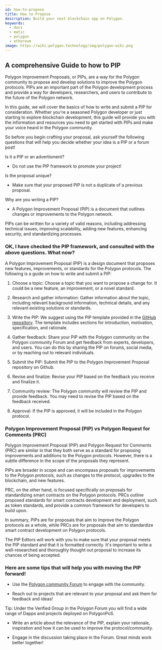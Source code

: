 ```yaml
---
id: how-to-propose
title: How to Propose
description: Build your next blockchain app on Polygon.
keywords:
  - docs
  - matic
  - polygon
  - ethereum
image: https://wiki.polygon.technology/img/polygon-wiki.png
---
```


A comprehensive Guide to how to PIP
-----------------------------------

Polygon Improvement Proposals, or PIPs, are a way for the Polygon community to propose and develop solutions to improve the Polygon protocols. PIPs are an important part of the Polygon development process and provide a way for developers, researchers, and users to contribute to the future of the Polygon network.

In this guide, we will cover the basics of how to write and submit a PIP for consideration. Whether you're a seasoned Polygon developer or just starting to explore blockchain development, this guide will provide you with the information and resources you need to get started with PIPs and make your voice heard in the Polygon community.

So before you begin crafting your proposal, ask yourself the following questions that will help you decide whether your idea is a PIP or a forum post!

Is it a PIP or an advertisment?

-   Do not use the PIP framework to promote your project!

Is the proposal unique?

-   Make sure that your proposed PIP is not a duplicate of a previous proposal.

Why are you writing a PIP?

-   A Polygon Improvement Proposal (PIP) is a document that outlines changes or improvements to the Polygon network. 

PIPs can be written for a variety of valid reasons, including addressing technical issues, improving scalability, adding new features, enhancing security, and standardizing processes.

### OK, I have checked the PIP framework, and consulted with the above questions. What now?

A Polygon Improvement Proposal (PIP) is a design document that proposes new features, improvements, or standards for the Polygon protocols. The following is a guide on how to write and submit a PIP:

1.  Choose a topic: Choose a topic that you want to propose a change for. It could be a new feature, an improvement, or a novel standard.

1.  Research and gather information: Gather information about the topic, including relevant background information, technical details, and any relevant existing solutions or standards.

1.  Write the PIP: We suggest using the PIP template provided in the [GitHub repository](https://github.com/maticnetwork/Polygon-Improvement-Proposals). The template includes sections for introduction, motivation, specification, and rationale.

1.  Gather feedback: Share your PIP with the Polygon community on the Polygon community Forum and get feedback from experts, developers, and users. You can do this by sharing the PIP on forums, social media, or by reaching out to relevant individuals.

1.  Submit the PIP: Submit the PIP to the Polygon Improvement Proposal repository on Github.

1.  Revise and finalize: Revise your PIP based on the feedback you receive and finalize it.

1.  Community review: The Polygon community will review the PIP and provide feedback. You may need to revise the PIP based on the feedback received.

1.  Approval: If the PIP is approved, it will be included in the Polygon protocol.

### Polygon Improvement Proposal (PIP) vs Polygon Request for Comments (PRC)

Polygon Improvement Proposal (PIP) and Polygon Request for Comments (PRC) are similar in that they both serve as a standard for proposing improvements and additions to the Polygon protocols. However, there is a subtle difference in the scope of the proposals they represent.

PIPs are broader in scope and can encompass proposals for improvements to the Polygon protocols, such as changes to the protocol, upgrades to the blockchain, and new features.

PRC, on the other hand, is focused specifically on proposals for standardizing smart contracts on the Polygon protocols. PRCs outline proposed standards for smart contracts development and deployment, such as token standards, and provide a common framework for developers to build upon.

In summary, PIPs are for proposals that aim to improve the Polygon protocols as a whole, while PRCs are for proposals that aim to standardize smart contract development on Polygon protocols.

The PIP Editors will work with you to make sure that your proposal meets the PIP standard and that it is formatted correctly. It's important to write a well-researched and thoroughly thought out proposal to increase its chances of being accepted.

### Here are some tips that will help you with moving the PIP forward!

-   Use the [Polygon community Forum](https://forum.polygon.technology/tag/pip) to engage with the community.

-   Reach out to projects that are relevant to your proposal and ask them for feedback and ideas! 

Tip: Under the Verified Group in the Polygon Forum you will find a wide range of Dapps and projects deployed on PolygonPoS. 

-   Write an article about the relevance of the PIP, explain your rationale, inspiration and how it can be used to improve the protocol/community. 

-   Engage in the discussion taking place in the Forum. Great minds work better together!
